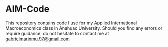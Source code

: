 # AIM-Code
This repository contains code I use for my Applied International Macroeconomics class in Anahuac University.
Should you find any errors or require guidance, do not hesitate to contact me at gabrielmarinmu.97@gmail.com
